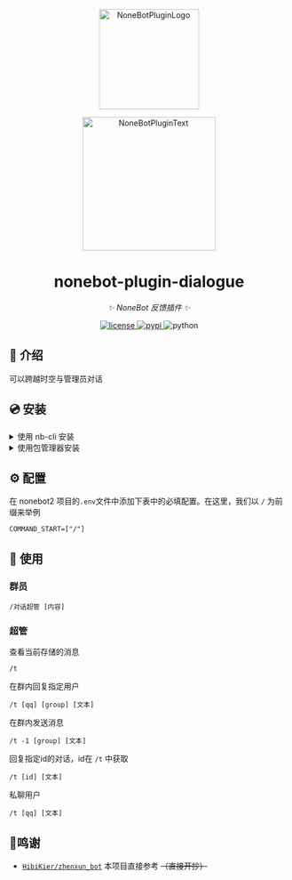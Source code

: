 <div align="center">
  <a href="https://v2.nonebot.dev/store"><img src="https://github.com/A-kirami/nonebot-plugin-template/blob/resources/nbp_logo.png" width="180" height="180" alt="NoneBotPluginLogo"></a>
  <br>
  <p><img src="https://github.com/A-kirami/nonebot-plugin-template/blob/resources/NoneBotPlugin.svg" width="240" alt="NoneBotPluginText"></p>
</div>

<div align="center">

# nonebot-plugin-dialogue

_✨ NoneBot 反馈插件 ✨_


<a href="./LICENSE">
    <img src="https://img.shields.io/github/license/owner/nonebot-plugin-dialogue.svg" alt="license">
</a>
<a href="https://pypi.python.org/pypi/nonebot-plugin-dialogue">
    <img src="https://img.shields.io/pypi/v/nonebot-plugin-dialogue.svg" alt="pypi">
</a>
<img src="https://img.shields.io/badge/python-3.8+-blue.svg" alt="python">

</div>

## 📖 介绍

可以跨越时空与管理员对话

## 💿 安装

<details>
<summary>使用 nb-cli 安装</summary>
在 nonebot2 项目的根目录下打开命令行, 输入以下指令即可安装

    nb plugin install nonebot-plugin-dialogue

</details>

<details>
<summary>使用包管理器安装</summary>
在 nonebot2 项目的插件目录下, 打开命令行, 根据你使用的包管理器, 输入相应的安装命令

<details>
<summary>pip</summary>

    pip install nonebot-plugin-dialogue
</details>
<details>
<summary>pdm</summary>

    pdm add nonebot-plugin-dialogue
</details>
<details>
<summary>poetry</summary>

    poetry add nonebot-plugin-dialogue
</details>
<details>
<summary>conda</summary>

    conda install nonebot-plugin-dialogue
</details>

打开 nonebot2 项目根目录下的 `pyproject.toml` 文件, 在 `[tool.nonebot]` 部分追加写入

    plugins = ["nonebot_plugin_dialogue"]

</details>

## ⚙️ 配置

在 nonebot2 项目的`.env`文件中添加下表中的必填配置。在这里，我们以 `/` 为前缀来举例
```
COMMAND_START=["/"]
```

## 🎉 使用

### 群员
```
/对话超管 [内容]
```

### 超管
查看当前存储的消息
```
/t
```

在群内回复指定用户
```
/t [qq] [group] [文本]
```

在群内发送消息
```
/t -1 [group] [文本]
```

回复指定id的对话，id在 `/t` 中获取
```
/t [id] [文本]
```

私聊用户
```
/t [qq] [文本]
```

## 🙏鸣谢

* [`HibiKier/zhenxun_bot`](https://github.com/HibiKier/zhenxun_bot/) 本项目直接参考 ~~（直接开抄）~~
